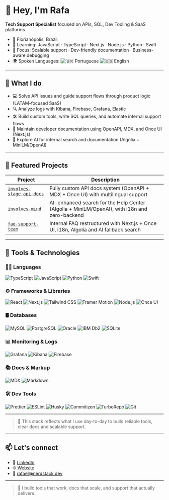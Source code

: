 
# 👋 Hey, I'm Rafa

**Tech Support Specialist** focused on APIs, SQL, Dev Tooling & SaaS platforms  
- 📍 Florianópolis, Brazil  
- 🧠 Learning: JavaScript · TypeScript · Next.js · Node.js · Python · Swift 
- 🎯 Focus: Scalable support · Dev-friendly documentation · Business-aware debugging  
- 🌍 Spoken Languages: ![🇧🇷 Portuguese](https://img.shields.io/badge/Portuguese-Native-green?style=flat) ![🇺🇸 English](https://img.shields.io/badge/English-B2+/C1-blue?style=flat)

---

## 💼 What I do

- 💻 Solve API issues and guide support flows through product logic (LATAM-focused SaaS)
- 🔍 Analyze logs with Kibana, Firebase, Grafana, Elastic
- 🛠 Build custom tools, write SQL queries, and automate internal support flows
- 📘 Maintain developer documentation using OpenAPI, MDX, and Once UI (Next.js)
- 🤖 Explore AI for internal search and documentation (Algolia + MiniLM/OpenAI)

---

## 🚀 Featured Projects

| Project | Description |
|--------|-------------|
| [`involves-stage-api-docs`](https://github.com/rafactx/involves-stage-api-docs) | Fully custom API docs system (OpenAPI + MDX + Once UI) with multilingual support |
| [`involves-mind`](https://github.com/rafactx/involves-mind) | AI-enhanced search for the Help Center (Algolia + MiniLM/OpenAI), with i18n and zero-backend |
| [`faq-support-team`](https://github.com/rafactx/faq-support-team) | Internal FAQ restructured with Next.js + Once UI, i18n, Algolia and AI fallback search |

---

## 🧠 Tools & Technologies

### 🧑‍💻 Languages
![TypeScript](https://img.shields.io/badge/TypeScript-3178c6?style=flat&logo=typescript&logoColor=white)
![JavaScript](https://img.shields.io/badge/JavaScript-F7DF1E?style=flat&logo=javascript&logoColor=black)
![Python](https://img.shields.io/badge/Python-3776AB?style=flat&logo=python&logoColor=white)
![Swift](https://img.shields.io/badge/Swift-FA7343?style=flat&logo=swift&logoColor=white)

### ⚙️ Frameworks & Libraries
![React](https://img.shields.io/badge/React-61DAFB?style=flat&logo=react&logoColor=black)
![Next.js](https://img.shields.io/badge/Next.js-000000?style=flat&logo=nextdotjs)
![Tailwind CSS](https://img.shields.io/badge/TailwindCSS-38B2AC?style=flat&logo=tailwindcss&logoColor=white)
![Framer Motion](https://img.shields.io/badge/Framer_Motion-EF008F?style=flat&logo=framer&logoColor=white)
![Node.js](https://img.shields.io/badge/Node.js-339933?style=flat&logo=nodedotjs&logoColor=white)
![Once UI](https://img.shields.io/badge/Once--UI-000000?style=flat&logo=vercel&logoColor=white)

### 🛢️ Databases
![MySQL](https://img.shields.io/badge/MySQL-00758F?style=flat&logo=mysql&logoColor=white)
![PostgreSQL](https://img.shields.io/badge/PostgreSQL-4169E1?style=flat&logo=postgresql&logoColor=white)
![Oracle](https://img.shields.io/badge/Oracle-F80000?style=flat&logo=oracle&logoColor=white)
![IBM Db2](https://img.shields.io/badge/IBM--Db2-052FAD?style=flat&logo=ibm&logoColor=white)
![SQLite](https://img.shields.io/badge/SQLite-003B57?style=flat&logo=sqlite&logoColor=white)

### 📊 Monitoring & Logs
![Grafana](https://img.shields.io/badge/Grafana-F46800?style=flat&logo=grafana&logoColor=white)
![Kibana](https://img.shields.io/badge/Kibana-005571?style=flat&logo=elasticstack&logoColor=white)
![Firebase](https://img.shields.io/badge/Firebase-ffca28?style=flat&logo=firebase&logoColor=black)

### 📚 Docs & Markup
![MDX](https://img.shields.io/badge/MDX-000000?style=flat&logo=mdx&logoColor=white)
![Markdown](https://img.shields.io/badge/Markdown-000000?style=flat&logo=markdown&logoColor=white)

### 🛠️ Dev Tools
![Prettier](https://img.shields.io/badge/Prettier-F7B93E?style=flat&logo=prettier&logoColor=black)
![ESLint](https://img.shields.io/badge/ESLint-4B32C3?style=flat&logo=eslint&logoColor=white)
![Husky](https://img.shields.io/badge/Husky-000000?style=flat&logo=git&logoColor=white)
![Commitizen](https://img.shields.io/badge/Commitizen-CB3837?style=flat&logo=npm&logoColor=white)
![TurboRepo](https://img.shields.io/badge/TurboRepo-000000?style=flat&logo=vercel&logoColor=white)
![Git](https://img.shields.io/badge/Git-F05032?style=flat&logo=git&logoColor=white)

---

> 🧩 This stack reflects what I use day-to-day to build reliable tools, clear docs and scalable support.

---

## 📫 Let's connect

- 🔗 [LinkedIn](https://linkedin.com/in/rafactxr)
- 🌐 [Website](https://rafactx.dev)
- 📧 rafael@nerdstack.dev

---

> 📘 I build tools that work, docs that scale, and support that actually delivers.
